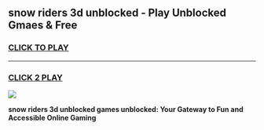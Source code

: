 
## snow riders 3d unblocked - Play Unblocked Gmaes & Free
<h3>
<a href="https://news.freeplayer.one?title=snow_riders_3d_unblocked&ref=23F">CLICK TO PLAY</a></h3>
<hr>

<h3>
<a href="https://news.freeplayer.one?title=snow_riders_3d_unblocked&ref=23F">CLICK 2 PLAY</a>
  
</h3>

<a href="https://news.freeplayer.one?title=snow_riders_3d_unblocked&ref=23F/"><img src="https://clearcache.store/games.png"></a>


**snow riders 3d unblocked games unblocked: Your Gateway to Fun and Accessible Online Gaming**
